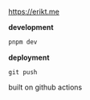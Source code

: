 https://erikt.me

**development**

```sh
pnpm dev
```

**deployment**

```
git push
```

built on github actions
